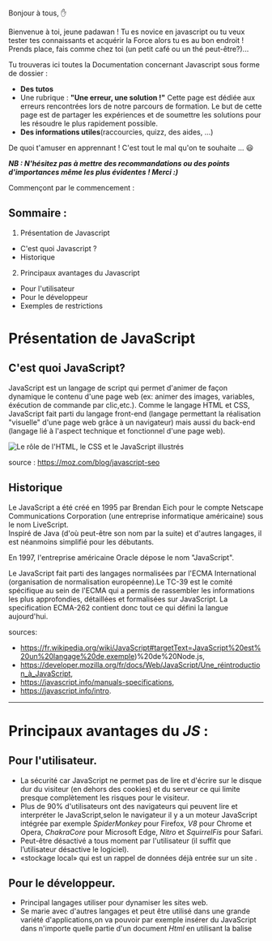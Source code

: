 Bonjour à tous, :hand:

Bienvenue à toi, jeune padawan ! Tu es novice en javascript ou tu veux tester tes connaissants et acquérir la Force alors tu es au bon endroit ! Prends place, fais comme chez toi (un petit café ou un thé peut-être?)...

Tu trouveras ici toutes la Documentation concernant Javascript sous forme de dossier : 
- __Des tutos__ 
- Une rubrique : __"Une erreur, une solution !"__ Cette page est dédiée aux erreurs rencontrées lors de notre parcours de formation. Le but de cette page est de partager les expériences et de soumettre les solutions pour les résoudre le plus rapidement possible.  
- __Des informations utiles__(raccourcies, quizz, des aides, ...)

De quoi t'amuser en apprennant ! C'est tout le mal qu'on te souhaite ... :smiley:

__*NB : N'hésitez pas à mettre des recommandations ou des points d'importances même les plus évidentes !  Merci :)*__

Commençont par le commencement : 

## Sommaire : 
1. Présentation de Javascript
- C'est quoi Javascript ? 
- Historique 

2. Principaux avantages du Javascript 
- Pour l'utilisateur
- Pour le développeur
- Exemples de restrictions


# Présentation de JavaScript  
  

## C'est quoi JavaScript?

JavaScript est un langage de script qui permet d'animer de façon dynamique le contenu d'une page web (ex: animer des images, variables, éxécution de commande par clic,etc.). 
Comme le langage HTML et CSS, JavaScript fait parti du langage front-end (langage permettant la réalisation "visuelle" d'une page web grâce à un navigateur) mais aussi du back-end (langage lié à l'aspect technique et fonctionnel d'une page web).


    
![Le rôle de l'HTML, le CSS et le JavaScript illustrés](https://miro.medium.com/max/700/0*ZMASD5UBLzXQsrpg) 
 
source : https://moz.com/blog/javascript-seo 
 
## Historique  
Le JavaScript a été créé en 1995 par Brendan Eich pour le compte Netscape Communications Corporation (une entreprise informatique américaine) sous le nom LiveScript.  
Inspiré de Java (d'où peut-être son nom par la suite) et d'autres langages, il est néanmoins simplifié pour les débutants.  

En 1997, l'entreprise américaine Oracle dépose le nom "JavaScript".

Le JavaScript fait parti des langages normalisées par l'ECMA International (organisation de normalisation européenne).Le TC-39 est le comité spécifique au sein de l'ECMA qui a permis de rassembler les informations les plus approfondies, détaillées et formalisées sur JavaScript. La specification ECMA-262 contient donc tout ce qui défini la langue aujourd'hui.   

sources: 
* https://fr.wikipedia.org/wiki/JavaScript#targetText=JavaScript%20est%20un%20langage%20de,exemple)%20de%20Node.js,  
* https://developer.mozilla.org/fr/docs/Web/JavaScript/Une_réintroduction_à_JavaScript,  
* https://javascript.info/manuals-specifications,
* https://javascript.info/intro. 

-------------------------------------------------------------------

# Principaux avantages du _JS_ :



## Pour l'utilisateur.

* La sécurité car JavaScript ne permet pas de lire et d'écrire sur le disque dur du visiteur (en dehors des cookies) et du serveur ce qui limite presque complètement les risques pour le visiteur. 
* Plus de 90% d'utilisateurs ont des navigateurs qui peuvent lire et interpréter le JavaScript,selon le  navigateur il y a un moteur JavaScript intégrée par exemple _SpiderMonkey_ pour Firefox, _V8_ pour Chrome et Opera, _ChakraCore_ pour Microsoft Edge, _Nitro_ et _SquirrelFis_ pour Safari.
* Peut-être désactivé a tous moment par l'utilisateur (il suffit que l’utilisateur désactive le logiciel).
* «stockage local» qui est un rappel de données déjà entrée sur un site .


## Pour le développeur.

* Principal langages utiliser pour dynamiser les sites web.
* Se marie avec d'autres langages et peut être utilisé dans une grande variété d'applications,on va pouvoir par exemple insérer du JavaScript dans n'importe quelle partie d'un document _Html_ en utilisant la balise <Script>
* Permet d'obtenir et des définir des cookies, poser des questions au visiteur, afficher des messages.
* Peut également être utilisé dans des scripts écrits dans d'autres langages tels que _Perl_ et _PHP_.
* un code Java script sera écrit dans un Framework, sera beaucoup claire et donc plus facile  a maintenir.
* Les navigateurs web sont extrêmement efficaces pour le traduire grâce a _Ajax_  et _Comet_,qui sont des logiciel qui permettent a JavaScript de mettre à jour une page sans la recharger entièrement en envoyant des requêtes au dépôt distant et en téléchargeant et en chargeant les fichiers.


## Exemples de restrictions

* JavaScript applique certaines restrictions qui sont a la fois des avantages et des inconvénients ,en effet par exemple avec Javascript:
 - l’utilisateur ne pourra pas lire ou écrire des fichiers arbitraires sur le disque dur, les copier ou exécuter des programmes car il n'a pas d'accès direct aux fonctions du système d'exploitation.
-l’utilisateur peut travailler avec des fichier sur les navigateur récent mais l’accès sera limité et fourni uniquement si l'utilisateur exécute certaines actions, telles que «déposer» un fichier dans une fenêtre du navigateur ou le sélectionner via une balise <input>.
- la capacité de recevoir des données d'autres sites / domaines est réduite. Bien que possible, il nécessite un accord explicite (exprimé dans les en-têtes HTTP)du coté distant bien que JavaScript  communique facilement sur le réseau avec le serveur d'où provient la page actuelle .
etc..
Néanmoins ces  restrictions sont faite pour la sécurité des informations privées et des données de l’utilisateur ,il est possible de les contourner ,cela nécessite parfois une autorisation explicite de utilisateur (comme pour interagir avec une caméra ou un microphone et d’autres périphériques) .



Source principale: http://javascript.info/js


------------------------------
